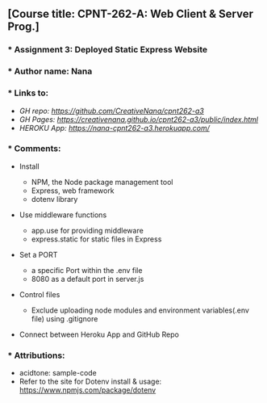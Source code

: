 ## [Course title: CPNT-262-A: Web Client & Server Prog.]

### * Assignment 3: Deployed Static Express Website 
### * Author name: Nana

### * Links to:
  + *GH repo: https://github.com/CreativeNana/cpnt262-a3*
  + *GH Pages: https://creativenana.github.io/cpnt262-a3/public/index.html*
  + *HEROKU App: https://nana-cpnt262-a3.herokuapp.com/*

### * Comments: 
  + Install 
    - NPM, the Node package management tool
    - Express, web framework
    - dotenv library

  + Use middleware functions 
    - app.use for providing middleware
    - express.static for static files in Express

  + Set a PORT
    - a specific Port within the .env file
    - 8080 as a default port in server.js

  + Control files 
    - Exclude uploading node modules and environment variables(.env file) using .gitignore

  + Connect between Heroku App and GitHub Repo
   
### * Attributions: 
  + acidtone: sample-code
  + Refer to the site for Dotenv install & usage: https://www.npmjs.com/package/dotenv